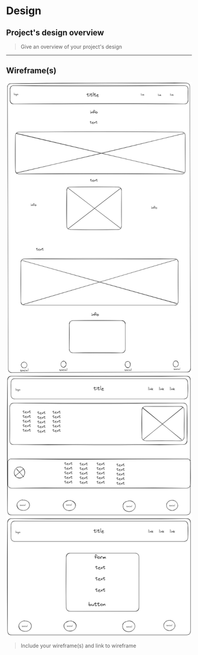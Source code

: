 # Design

## Project's design overview

> Give an overview of your project's design

<!-- give an overview of your project's design -->
<!-- describe the reasoning behind your group's design and wireframe -->
<!-- include other centralized decisions like fonts, palates, ... -->

---

## Wireframe(s)

![home-design](../img/design-index-hyf.png)
![about-design](../img/about-design.png) ![contact-design](../img/contact.png)

> Include your wireframe(s) and link to wireframe

<!-- provide a link to your wireframe documenting on Figma, or wherever it is -->
